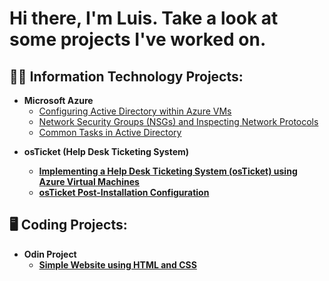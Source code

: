 <h1> Hi there, I'm Luis. Take a look at some projects I've worked on. </h1>

<h2>👨‍💻 Information Technology Projects:</h2>

- <b>Microsoft Azure</b>
  - [Configuring Active Directory within Azure VMs](https://github.com/loog4/configure-ad)
  - [Network Security Groups (NSGs) and Inspecting Network Protocols](https://github.com/loog4/azure-networking)
  - [Common Tasks in Active Directory](https://github.com/loog4/ad-tasks)
<!-- - <b>Pentesting</b> 
  - [Basic Pentesting Lab using Kali, Windows 10, and pfSense](https://github.com/loog4/pentest-lab) -->

- <b>osTicket (Help Desk Ticketing System)<b>
  - [Implementing a Help Desk Ticketing System (osTicket) using Azure Virtual Machines]()
  - [osTicket Post-Installation Configuration]()

<h2>🖥️ Coding Projects:</h2>

- <b>Odin Project</b>
  - [Simple Website using HTML and CSS](https://github.com/loog4/odin-recipes)


<!--
**loog4/loog4** is a ✨ _special_ ✨ repository because its `README.md` (this file) appears on your GitHub profile.

Here are some ideas to get you started:

- 🔭 I’m currently working on ...
- 🌱 I’m currently learning ...
- 👯 I’m looking to collaborate on ...
- 🤔 I’m looking for help with ...
- 💬 Ask me about ...
- 📫 How to reach me: ...
- 😄 Pronouns: ...
- ⚡ Fun fact: ...
-->
